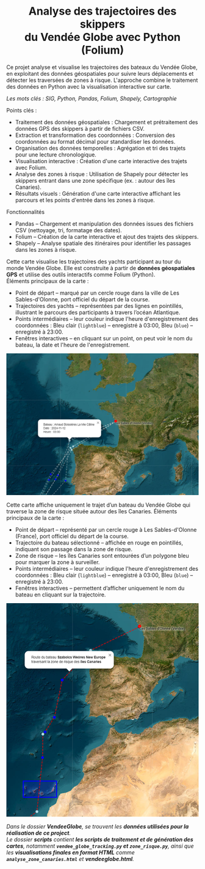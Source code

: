<h1 align="center">Analyse des trajectoires des skippers<br>du Vendée Globe avec Python (Folium)</h1>

Ce projet analyse et visualise les trajectoires des bateaux du Vendée Globe, en exploitant des données géospatiales pour suivre leurs déplacements et détecter les traversées de zones à risque. L'approche combine le traitement des données en Python avec la visualisation interactive sur carte.

*Les mots clés : SIG, Python, Pandas, Folium, Shapely, Cartographie*

Points clés :
- Traitement des données géospatiales : Chargement et prétraitement des données GPS des skippers à partir de fichiers CSV.
- Extraction et transformation des coordonnées : Conversion des coordonnées au format décimal pour standardiser les données.
- Organisation des données temporelles : Agrégation et tri des trajets pour une lecture chronologique.
- Visualisation interactive : Création d'une carte interactive des trajets avec Folium.
- Analyse des zones à risque : Utilisation de Shapely pour détecter les skippers entrant dans une zone spécifique (ex. : autour des îles Canaries).
- Résultats visuels : Génération d'une carte interactive affichant les parcours et les points d'entrée dans les zones à risque.

Fonctionnalités
- Pandas – Chargement et manipulation des données issues des fichiers CSV (nettoyage, tri, formatage des dates).
- Folium – Création de la carte interactive et ajout des trajets des skippers.
- Shapely – Analyse spatiale des itinéraires pour identifier les passages dans les zones à risque.

Cette carte visualise les trajectoires des yachts participant au tour du monde Vendée Globe. Elle est construite à partir de **données géospatiales GPS** et utilise des outils interactifs comme Folium (Python).  
Éléments principaux de la carte :
- Point de départ – marqué par un cercle rouge dans la ville de Les Sables-d'Olonne, port officiel du départ de la course.
- Trajectoires des yachts – représentées par des lignes en pointillés, illustrant le parcours des participants à travers l’océan Atlantique.
- Points intermédiaires – leur couleur indique l'heure d'enregistrement des coordonnées :  Bleu clair (`lightblue`) – enregistré à 03:00, Bleu (`blue`) – enregistré à 23:00.
- Fenêtres interactives – en cliquant sur un point, on peut voir le nom du bateau, la date et l'heure de l'enregistrement.  

<div align="center">
    <img src="https://github.com/DariaPodlovchenko/Analyse-des-trajectoires-du-Vende-Globe/raw/main/itineraire.jpg" width="600">
</div>

Cette carte affiche uniquement le trajet d’un bateau du Vendée Globe qui traverse la zone de risque située autour des îles Canaries.
Éléments principaux de la carte :
- Point de départ – représenté par un cercle rouge à Les Sables-d'Olonne (France), port officiel du départ de la course.
- Trajectoire du bateau sélectionné – affichée en rouge en pointillés, indiquant son passage dans la zone de risque.
- Zone de risque – les îles Canaries sont entourées d’un polygone bleu pour marquer la zone à surveiller.
- Points intermédiaires – leur couleur indique l'heure d'enregistrement des coordonnées :  Bleu clair (`lightblue`) – enregistré à 03:00, Bleu (`blue`) – enregistré à 23:00.
- Fenêtres interactives – permettent d’afficher uniquement le nom du bateau en cliquant sur la trajectoire.

<div align="center">
    <img src="https://github.com/DariaPodlovchenko/Analyse-des-trajectoires-du-Vende-Globe/raw/main/zone_risque.jpg" width="600">
</div>

*Dans le dossier **VendeeGlobe**, se trouvent les **données utilisées pour la réalisation de ce project**.  
Le dossier **scripts** contient **les scripts de traitement et de génération des cartes**, notamment **`vendee_globe_tracking.py` et `zone_risque.py`**, ainsi que les **visualisations finales en format HTML** comme **`analyse_zone_canaries.html`** et **vendeeglobe.html**.*
